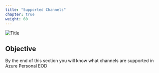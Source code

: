 ```yaml
---
title: "Supported Channels"
chapter: true
weight: 60
---
```


![Title](/images/Designer.PNG)

## Objective

By the end of this section you will know what channels are supported in Azure Personal EOD

